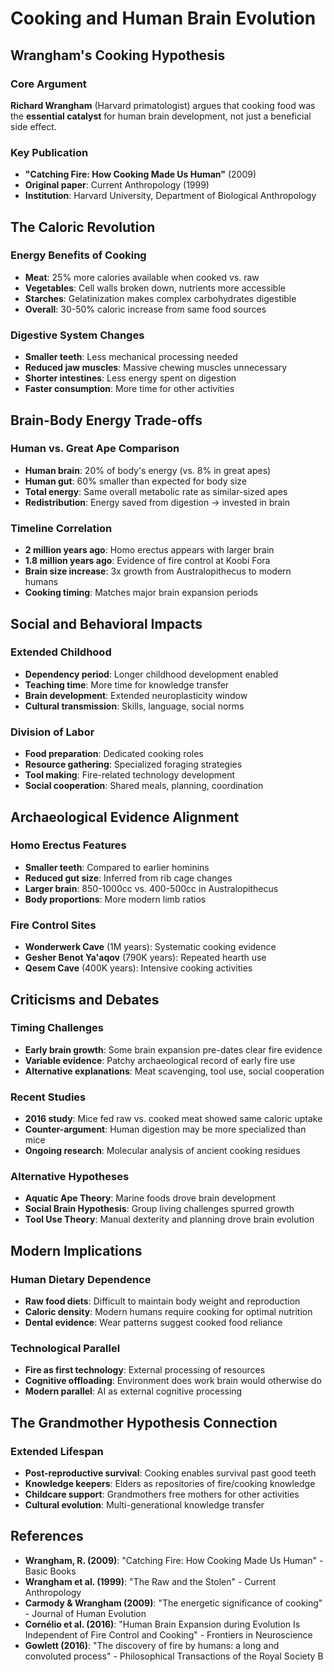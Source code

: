 # Cooking and Human Brain Evolution

## Wrangham's Cooking Hypothesis

### Core Argument
**Richard Wrangham** (Harvard primatologist) argues that cooking food was the **essential catalyst** for human brain development, not just a beneficial side effect.

### Key Publication
- **"Catching Fire: How Cooking Made Us Human"** (2009)
- **Original paper**: Current Anthropology (1999)
- **Institution**: Harvard University, Department of Biological Anthropology

## The Caloric Revolution

### Energy Benefits of Cooking
- **Meat**: 25% more calories available when cooked vs. raw
- **Vegetables**: Cell walls broken down, nutrients more accessible
- **Starches**: Gelatinization makes complex carbohydrates digestible
- **Overall**: 30-50% caloric increase from same food sources

### Digestive System Changes
- **Smaller teeth**: Less mechanical processing needed
- **Reduced jaw muscles**: Massive chewing muscles unnecessary
- **Shorter intestines**: Less energy spent on digestion
- **Faster consumption**: More time for other activities

## Brain-Body Energy Trade-offs

### Human vs. Great Ape Comparison
- **Human brain**: 20% of body's energy (vs. 8% in great apes)
- **Human gut**: 60% smaller than expected for body size
- **Total energy**: Same overall metabolic rate as similar-sized apes
- **Redistribution**: Energy saved from digestion → invested in brain

### Timeline Correlation
- **2 million years ago**: Homo erectus appears with larger brain
- **1.8 million years ago**: Evidence of fire control at Koobi Fora
- **Brain size increase**: 3x growth from Australopithecus to modern humans
- **Cooking timing**: Matches major brain expansion periods

## Social and Behavioral Impacts

### Extended Childhood
- **Dependency period**: Longer childhood development enabled
- **Teaching time**: More time for knowledge transfer
- **Brain development**: Extended neuroplasticity window
- **Cultural transmission**: Skills, language, social norms

### Division of Labor
- **Food preparation**: Dedicated cooking roles
- **Resource gathering**: Specialized foraging strategies
- **Tool making**: Fire-related technology development
- **Social cooperation**: Shared meals, planning, coordination

## Archaeological Evidence Alignment

### Homo Erectus Features
- **Smaller teeth**: Compared to earlier hominins
- **Reduced gut size**: Inferred from rib cage changes
- **Larger brain**: 850-1000cc vs. 400-500cc in Australopithecus
- **Body proportions**: More modern limb ratios

### Fire Control Sites
- **Wonderwerk Cave** (1M years): Systematic cooking evidence
- **Gesher Benot Ya'aqov** (790K years): Repeated hearth use
- **Qesem Cave** (400K years): Intensive cooking activities

## Criticisms and Debates

### Timing Challenges
- **Early brain growth**: Some brain expansion pre-dates clear fire evidence
- **Variable evidence**: Patchy archaeological record of early fire use
- **Alternative explanations**: Meat scavenging, tool use, social cooperation

### Recent Studies
- **2016 study**: Mice fed raw vs. cooked meat showed same caloric uptake
- **Counter-argument**: Human digestion may be more specialized than mice
- **Ongoing research**: Molecular analysis of ancient cooking residues

### Alternative Hypotheses
- **Aquatic Ape Theory**: Marine foods drove brain development
- **Social Brain Hypothesis**: Group living challenges spurred growth
- **Tool Use Theory**: Manual dexterity and planning drove brain evolution

## Modern Implications

### Human Dietary Dependence
- **Raw food diets**: Difficult to maintain body weight and reproduction
- **Caloric density**: Modern humans require cooking for optimal nutrition
- **Dental evidence**: Wear patterns suggest cooked food reliance

### Technological Parallel
- **Fire as first technology**: External processing of resources
- **Cognitive offloading**: Environment does work brain would otherwise do
- **Modern parallel**: AI as external cognitive processing

## The Grandmother Hypothesis Connection

### Extended Lifespan
- **Post-reproductive survival**: Cooking enables survival past good teeth
- **Knowledge keepers**: Elders as repositories of fire/cooking knowledge
- **Childcare support**: Grandmothers free mothers for other activities
- **Cultural evolution**: Multi-generational knowledge transfer

## References
- **Wrangham, R. (2009)**: "Catching Fire: How Cooking Made Us Human" - Basic Books
- **Wrangham et al. (1999)**: "The Raw and the Stolen" - Current Anthropology
- **Carmody & Wrangham (2009)**: "The energetic significance of cooking" - Journal of Human Evolution
- **Cornélio et al. (2016)**: "Human Brain Expansion during Evolution Is Independent of Fire Control and Cooking" - Frontiers in Neuroscience
- **Gowlett (2016)**: "The discovery of fire by humans: a long and convoluted process" - Philosophical Transactions of the Royal Society B 